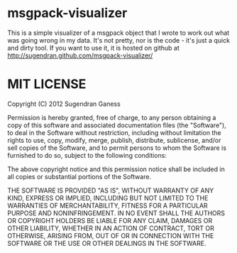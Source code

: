 msgpack-visualizer
==================

This is a simple visualizer of a msgpack object that I wrote to work out what was going wrong in my data. It's not pretty, nor is the code - it's just a quick and dirty tool. If you want to use it, it is hosted on github at http://sugendran.github.com/msgpack-visualizer/

MIT LICENSE 
===========

Copyright (C) 2012 Sugendran Ganess

Permission is hereby granted, free of charge, to any person obtaining a copy of this software and associated documentation files (the "Software"), to deal in the Software without restriction, including without limitation the rights to use, copy, modify, merge, publish, distribute, sublicense, and/or sell copies of the Software, and to permit persons to whom the Software is furnished to do so, subject to the following conditions:

The above copyright notice and this permission notice shall be included in all copies or substantial portions of the Software.

THE SOFTWARE IS PROVIDED "AS IS", WITHOUT WARRANTY OF ANY KIND, EXPRESS OR IMPLIED, INCLUDING BUT NOT LIMITED TO THE WARRANTIES OF MERCHANTABILITY, FITNESS FOR A PARTICULAR PURPOSE AND NONINFRINGEMENT. IN NO EVENT SHALL THE AUTHORS OR COPYRIGHT HOLDERS BE LIABLE FOR ANY CLAIM, DAMAGES OR OTHER LIABILITY, WHETHER IN AN ACTION OF CONTRACT, TORT OR OTHERWISE, ARISING FROM, OUT OF OR IN CONNECTION WITH THE SOFTWARE OR THE USE OR OTHER DEALINGS IN THE SOFTWARE.